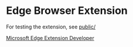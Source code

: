 # Edge Browser Extension
For testing the extension, see [public/](../../public/README.md)

[Microsoft Edge Extension Developer](https://learn.microsoft.com/en-us/microsoft-edge/extensions/landing/)
